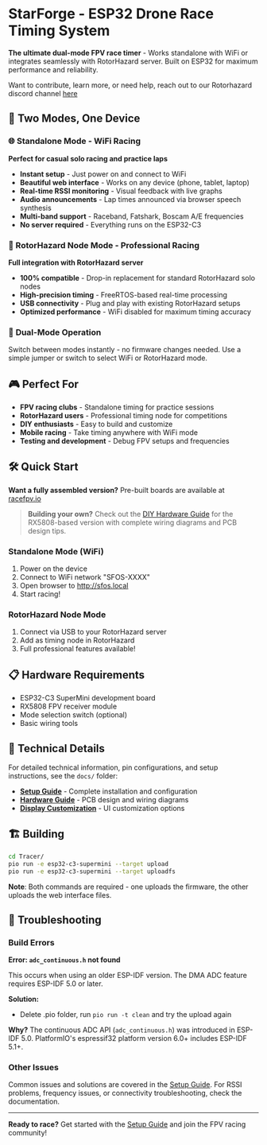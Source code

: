 # StarForge - ESP32 Drone Race Timing System

**The ultimate dual-mode FPV race timer** - Works standalone with WiFi or integrates seamlessly with RotorHazard server. Built on ESP32 for maximum performance and reliability.

Want to contribute, learn more, or need help, reach out to our Rotorhazard discord channel [here](https://discord.gg/Ep8sqJmh9d)

## 🏁 Two Modes, One Device

### 🌐 Standalone Mode - WiFi Racing
**Perfect for casual solo racing and practice laps**
- **Instant setup** - Just power on and connect to WiFi
- **Beautiful web interface** - Works on any device (phone, tablet, laptop)
- **Real-time RSSI monitoring** - Visual feedback with live graphs
- **Audio announcements** - Lap times announced via browser speech synthesis
- **Multi-band support** - Raceband, Fatshark, Boscam A/E frequencies
- **No server required** - Everything runs on the ESP32-C3


### 🔌 RotorHazard Node Mode - Professional Racing
**Full integration with RotorHazard server**
- **100% compatible** - Drop-in replacement for standard RotorHazard solo nodes
- **High-precision timing** - FreeRTOS-based real-time processing
- **USB connectivity** - Plug and play with existing RotorHazard setups
- **Optimized performance** - WiFi disabled for maximum timing accuracy

### 🎯 **Dual-Mode Operation**
Switch between modes instantly - no firmware changes needed. Use a simple jumper or switch to select WiFi or RotorHazard mode.

## 🎮 Perfect For

- **FPV racing clubs** - Standalone timing for practice sessions
- **RotorHazard users** - Professional timing node for competitions
- **DIY enthusiasts** - Easy to build and customize
- **Mobile racing** - Take timing anywhere with WiFi mode
- **Testing and development** - Debug FPV setups and frequencies

## 🛠️ Quick Start

**Want a fully assembled version?** Pre-built boards are available at [racefpv.io](https://racefpv.io)

> **Building your own?** Check out the [DIY Hardware Guide](docs/hardware.md) for the RX5808-based version with complete wiring diagrams and PCB design tips.
>

### Standalone Mode (WiFi)
1. Power on the device
2. Connect to WiFi network "SFOS-XXXX"
3. Open browser to http://sfos.local
4. Start racing!

### RotorHazard Node Mode
1. Connect via USB to your RotorHazard server
2. Add as timing node in RotorHazard
3. Full professional features available!

## 📋 Hardware Requirements

- ESP32-C3 SuperMini development board
- RX5808 FPV receiver module  
- Mode selection switch (optional)
- Basic wiring tools

## 🔧 Technical Details

For detailed technical information, pin configurations, and setup instructions, see the `docs/` folder:

- **[Setup Guide](docs/setup.md)** - Complete installation and configuration
- **[Hardware Guide](docs/hardware.md)** - PCB design and wiring diagrams
- **[Display Customization](docs/display_customization.md)** - UI customization options

## 🏗️ Building

```bash
cd Tracer/
pio run -e esp32-c3-supermini --target upload
pio run -e esp32-c3-supermini --target uploadfs
```

**Note**: Both commands are required - one uploads the firmware, the other uploads the web interface files.

## 🐛 Troubleshooting

### Build Errors

**Error: `adc_continuous.h` not found**

This occurs when using an older ESP-IDF version. The DMA ADC feature requires ESP-IDF 5.0 or later.

**Solution:**
- Delete .pio folder, run `pio run -t clean` and try the upload again

**Why?** The continuous ADC API (`adc_continuous.h`) was introduced in ESP-IDF 5.0. PlatformIO's espressif32 platform version 6.0+ includes ESP-IDF 5.1+.

### Other Issues

Common issues and solutions are covered in the [Setup Guide](docs/setup.md). For RSSI problems, frequency issues, or connectivity troubleshooting, check the documentation.

---

**Ready to race?** Get started with the [Setup Guide](docs/setup.md) and join the FPV racing community!
